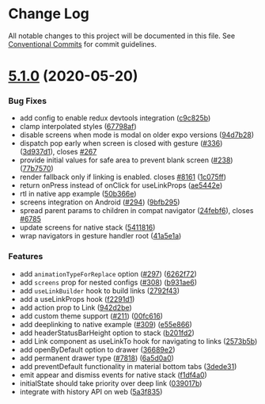 # Change Log

All notable changes to this project will be documented in this file.
See [Conventional Commits](https://conventionalcommits.org) for commit guidelines.

# [5.1.0](https://github.com/react-navigation/react-navigation/compare/@react-navigation/example@5.0.0-alpha.23...@react-navigation/example@5.1.0) (2020-05-20)


### Bug Fixes

* add config to enable redux devtools integration ([c9c825b](https://github.com/react-navigation/react-navigation/commit/c9c825bee61426635a28ee149eeeff3d628171cd))
* clamp interpolated styles ([67798af](https://github.com/react-navigation/react-navigation/commit/67798af869dcbbf323629fc7e7cc9062d1e12c29))
* disable screens when mode is modal on older expo versions ([94d7b28](https://github.com/react-navigation/react-navigation/commit/94d7b28c0b2ce0d56c99b224610f305be6451626))
* dispatch pop early when screen is closed with gesture ([#336](https://github.com/react-navigation/react-navigation/issues/336)) ([3d937d1](https://github.com/react-navigation/react-navigation/commit/3d937d1e6571cd613e830d64f7b2e7426076d371)), closes [#267](https://github.com/react-navigation/react-navigation/issues/267)
* provide initial values for safe area to prevent blank screen ([#238](https://github.com/react-navigation/react-navigation/issues/238)) ([77b7570](https://github.com/react-navigation/react-navigation/commit/77b757091c0451e20bca01138629669c7da544a8))
* render fallback only if linking is enabled. closes [#8161](https://github.com/react-navigation/react-navigation/issues/8161) ([1c075ff](https://github.com/react-navigation/react-navigation/commit/1c075ffb169d233ed0515efea264a5a69b4de52e))
* return onPress instead of onClick for useLinkProps ([ae5442e](https://github.com/react-navigation/react-navigation/commit/ae5442ebe812b91fa1f12164f27d1aeed918ab0e))
* rtl in native app example ([50b366e](https://github.com/react-navigation/react-navigation/commit/50b366e7341f201d29a44f20b7771b3a832b0045))
* screens integration on Android ([#294](https://github.com/react-navigation/react-navigation/issues/294)) ([9bfb295](https://github.com/react-navigation/react-navigation/commit/9bfb29562020c61b4d5c9bee278bcb1c7bdb8b67))
* spread parent params to children in compat navigator ([24febf6](https://github.com/react-navigation/react-navigation/commit/24febf6ea99be2e5f22005fdd2a82136d647255c)), closes [#6785](https://github.com/react-navigation/react-navigation/issues/6785)
* update screens for native stack ([5411816](https://github.com/react-navigation/react-navigation/commit/54118161885738a6d20b062c7e6679f3bace8424))
* wrap navigators in gesture handler root ([41a5e1a](https://github.com/react-navigation/react-navigation/commit/41a5e1a385aa5180abc3992a4c67077c37b998b9))


### Features

* add `animationTypeForReplace` option ([#297](https://github.com/react-navigation/react-navigation/issues/297)) ([6262f72](https://github.com/react-navigation/react-navigation/commit/6262f7298bff843571fb4b1a677d3beabe29833e))
* add `screens` prop for nested configs ([#308](https://github.com/react-navigation/react-navigation/issues/308)) ([b931ae6](https://github.com/react-navigation/react-navigation/commit/b931ae62dfb2c5253c94ea5ace73e9070ec17c4a))
* add `useLinkBuilder` hook to build links ([2792f43](https://github.com/react-navigation/react-navigation/commit/2792f438fe45428fe193e3708fee7ad61966cbf4))
* add a useLinkProps hook ([f2291d1](https://github.com/react-navigation/react-navigation/commit/f2291d110faa2aa8e10c9133c1c0c28d54af7917))
* add action prop to Link ([942d2be](https://github.com/react-navigation/react-navigation/commit/942d2be2c72720469475ce12ec8df23825994dbf))
* add custom theme support ([#211](https://github.com/react-navigation/react-navigation/issues/211)) ([00fc616](https://github.com/react-navigation/react-navigation/commit/00fc616de0572bade8aa85052cdc8290360b1d7f))
* add deeplinking to native example ([#309](https://github.com/react-navigation/react-navigation/issues/309)) ([e55e866](https://github.com/react-navigation/react-navigation/commit/e55e866af2f2163ee89bc527997cda13ffeb2abe))
* add headerStatusBarHeight option to stack ([b201fd2](https://github.com/react-navigation/react-navigation/commit/b201fd20716a2f03cb9373c72281f5d396a9356d))
* add Link component as useLinkTo hook for navigating to links ([2573b5b](https://github.com/react-navigation/react-navigation/commit/2573b5beaac1240434e52f3f57bb29da2f541c88))
* add openByDefault option to drawer ([36689e2](https://github.com/react-navigation/react-navigation/commit/36689e24c21b474692bb7ecd0b901c8afbbe9a20))
* add permanent drawer type ([#7818](https://github.com/react-navigation/react-navigation/issues/7818)) ([6a5d0a0](https://github.com/react-navigation/react-navigation/commit/6a5d0a035afae60d91aef78401ec8826295746fe))
* add preventDefault functionality in material bottom tabs ([3dede31](https://github.com/react-navigation/react-navigation/commit/3dede316ccab3b2403a475f60ce20b5c4e4cc068))
* emit appear and dismiss events for native stack ([f1df4a0](https://github.com/react-navigation/react-navigation/commit/f1df4a080877b3642e748a41a5ffc2da8c449a8c))
* initialState should take priority over deep link ([039017b](https://github.com/react-navigation/react-navigation/commit/039017bc2af69120d2d10e8f2c8a62919c37eb65))
* integrate with history API on web ([5a3f835](https://github.com/react-navigation/react-navigation/commit/5a3f8356b05bff7ed20893a5db6804612da3e568))

